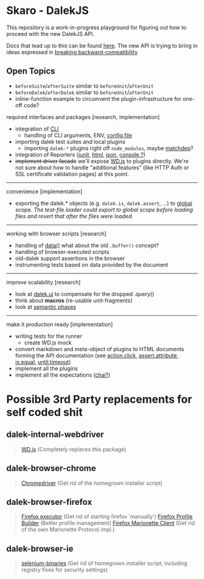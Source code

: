 # Skaro - DalekJS

This repository is a work-in-progress playground for figuring out how to proceed with the new DalekJS API. 

Docs that lead up to this can be found [here](https://github.com/rodneyrehm/dalek-api/). The new API is trying to bring in ideas expressed in [breaking backward-compatibility](https://github.com/rodneyrehm/dalek-api/blob/master/breaking-bc-api.md)


## Open Topics

* `beforeSuite`/`afterSuite` similar to `beforeUnit`/`afterUnit`
* `beforeDalek`/`afterDalek` similar to `beforeUnit`/`afterUnit`
* inline-function example to circumvent the plugin-infrastructure for one-off code?

required interfaces and packages [research, implementation]

* integration of [CLI](https://github.com/dalekjs/dalek-cli) 
  * handling of CLI arguments, ENV, [config file](https://github.com/dalekjs/dalek/blob/master/lib/dalek/config.js)
* importing dalek test suites and local plugins
  * importing `dalek-*` plugins right off `node_modules`, maybe [matchdep](https://www.npmjs.org/package/matchdep)?
* integration of Reporters ([junit](https://github.com/dalekjs/dalek-reporter-junit), [html](https://github.com/dalekjs/dalek-reporter-html), [json](https://github.com/dalekjs/dalek-reporter-json), [console ?](https://github.com/dalekjs/dalek-reporter-console))
* ~~implement driver facade~~ we'll expose [WD.js](https://github.com/admc/wd) to plugins directly. We're not sure about how to handle "additional features" (like HTTP Auth or SSL certificate validation pages) at this point.

---

convenience [implementation]

* exporting the dalek.* objects (e.g. `dalek.is`, `dalek.assert`, …) to [global](http://nodejs.org/api/globals.html#globals_global) scope. *The test-file loader could export to global scope before loading files and revert that after the files were loaded.*

---

working with browser scripts [research]

* handling of [data()](https://github.com/dalekjs/dalek/blob/master/lib/dalek/actions.js#L1214) what about the old `.buffer()` concept?
* handling of browser-executed scripts
* old-dalek support assertions in the browser
* instrumenting tests based on data provided by the document

---

improve scalability [research]

* look at [dalek.ui](https://github.com/rodneyrehm/dalek-api/blob/master/breaking-bc-api.md#remembering-ui-elements) to compensate for the dropped .query()
* think about **macros** (re-usable unit-fragments)
* look at [semantic phases](https://github.com/rodneyrehm/dalek-api/blob/master/breaking-bc-api.md#semantic-phases)


---

make it production ready [implementation]

* writing tests for the runner
  * create WD.js mock
* convert markdown and meta-object of plugins to HTML documents forming the API documentation (see [action.click](https://github.com/dalekjs/skaro/blob/master/src/plugins/action/action.click.js), [assert.attribute](https://github.com/dalekjs/skaro/blob/master/src/plugins/assert/assert.attribute.js), [is.equal](https://github.com/dalekjs/skaro/blob/master/src/plugins/is/is.equal.js), [until.timeout](https://github.com/dalekjs/skaro/blob/master/src/plugins/until/until.timeout.js))
* implement all the plugins
* implement all the expectations ([chai?](http://chaijs.com/api/assert/))


# Possible 3rd Party replacements for self coded shit

## dalek-internal-webdriver
> [WD.js](https://github.com/admc/wd) (Completely replaces this package)

## dalek-browser-chrome
> [Chromedriver](https://www.npmjs.org/package/chromedriver) (Get rid of the homegrown installer script)

## dalek-browser-firefox
> [Firefox executor](https://github.com/mozilla-b2g/marionette-firefox-host) (Get rid of starting firefox 'manually')
> [Firefox Profile Builder](https://www.npmjs.org/package/marionette-profile-builder) (Better profile management)
> [Firefox Marionette Client](https://www.npmjs.org/package/marionette-client) (Get rid of the own Marionette Protocol impl.)

## dalek-browser-ie
> [selenium-binaries](https://www.npmjs.org/package/selenium-binaries) (Get rid of homegrown installer script, including registry fixes for security settings)